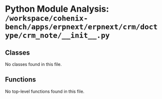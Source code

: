 # Python Module Analysis: `/workspace/cohenix-bench/apps/erpnext/erpnext/crm/doctype/crm_note/__init__.py`

## Classes

No classes found in this file.


## Functions

No top-level functions found in this file.
